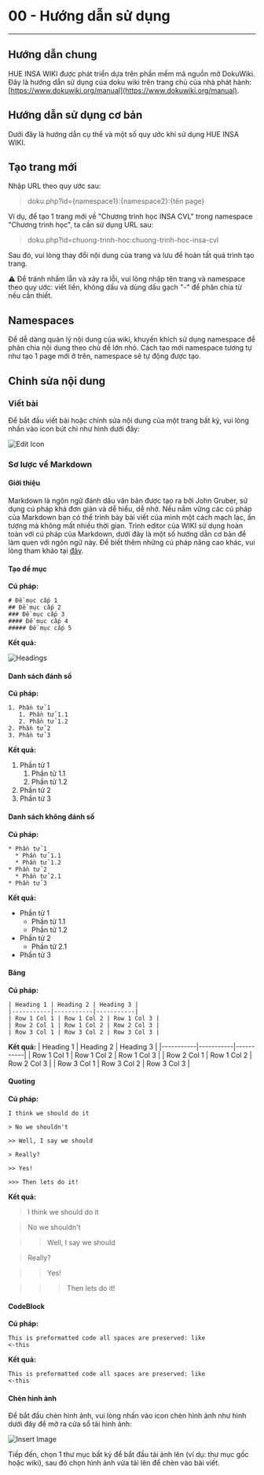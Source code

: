 # 00 - Hướng dẫn sử dụng

---

## Hướng dẫn chung

HUE INSA WIKI được phát triển dựa trên phần mềm mã nguồn mở DokuWiki. Đây là hướng dẫn sử dụng của doku wiki trên trang chủ của nhà phát hành: [https://www.dokuwiki.org/manual](https://www.dokuwiki.org/manual).

## Hướng dẫn sử dụng cơ bản

Dưới đây là hướng dẫn cụ thể và một số quy ước khi sử dụng HUE INSA WIKI.

## Tạo trang mới

Nhập URL theo quy ước sau:

> doku.php?id={namespace1}:{namespace2}:{tên page}

Ví dụ, để tạo 1 trang mới về "Chương trình học INSA CVL" trong namespace "Chương trình học", ta cần sử dụng URL sau:

> doku.php?id=chuong-trinh-hoc:chuong-trinh-hoc-insa-cvl

Sau đó, vui lòng thay đổi nội dung của trang và lưu để hoàn tất quá trình tạo trang.

⚠️ Để tránh nhầm lẫn và xảy ra lỗi, vui lòng nhập tên trang và namespace theo quy ước: viết liền, không dấu và dùng dấu gạch "-" để phân chia từ nếu cần thiết.

## Namespaces

Để dễ dàng quản lý nội dung của wiki, khuyến khích sử dụng namespace để phân chia nội dung theo chủ đề lớn nhỏ. Cách tạo mới namespace tương tự như tạo 1 page mới ở trên, namespace sẽ tự động được tạo.

## Chỉnh sửa nội dung

### Viết bài

Để bắt đầu viết bài hoặc chỉnh sửa nội dung của một trang bất kỳ, vui lòng nhấn vào icon bút chì như hình dưới đây:

![Edit Icon](1.png)

### Sơ lược về Markdown

#### Giới thiệu

Markdown là ngôn ngữ đánh dấu văn bản được tạo ra bởi John Gruber, sử dụng cú pháp khá đơn giản và dễ hiểu, dễ nhớ. Nếu nắm vững các cú pháp của Markdown bạn có thể trình bày bài viết của mình một cách mạch lạc, ấn tượng mà không mất nhiều thời gian. Trình editor của WIKI sử dụng hoàn toàn với cú pháp của Markdown, dưới đây là một số hướng dẫn cơ bản để làm quen với ngôn ngữ này. Để biết thêm những cú pháp nâng cao khác, vui lòng tham khảo tại [đây](https://www.dokuwiki.org/wiki:syntax).

#### Tạo đề mục

**Cú pháp:**

```
# Đề mục cấp 1
## Đề mục cấp 2
### Đề mục cấp 3
#### Đề mục cấp 4
##### Đề mục cấp 5
```

**Kết quả:**

![Headings](22.png)

#### Danh sách đánh số

**Cú pháp:**

```
1. Phần tử 1
   1. Phần tử 1.1
   2. Phần tử 1.2
2. Phần tử 2
3. Phần tử 3
```

**Kết quả:**

1. Phần tử 1
   1. Phần tử 1.1
   2. Phần tử 1.2
2. Phần tử 2
3. Phần tử 3

#### Danh sách không đánh số

**Cú pháp:**

```
* Phần tử 1
  * Phần tử 1.1
  * Phần tử 1.2
* Phần tử 2
  * Phần tử 2.1
* Phần tử 3
```

**Kết quả:**

- Phần tử 1
  - Phần tử 1.1
  - Phần tử 1.2
- Phần tử 2
  - Phần tử 2.1
- Phần tử 3

#### Bảng

**Cú pháp:**

```
| Heading 1 | Heading 2 | Heading 3 |
|-----------|-----------|-----------|
| Row 1 Col 1 | Row 1 Col 2 | Row 1 Col 3 |
| Row 2 Col 1 | Row 1 Col 2 | Row 2 Col 3 |
| Row 3 Col 1 | Row 3 Col 2 | Row 3 Col 3 |
```

**Kết quả:**
| Heading 1 | Heading 2 | Heading 3 |
|-----------|-----------|-----------|
| Row 1 Col 1 | Row 1 Col 2 | Row 1 Col 3 |
| Row 2 Col 1 | Row 1 Col 2 | Row 2 Col 3 |
| Row 3 Col 1 | Row 3 Col 2 | Row 3 Col 3 |

#### Quoting

**Cú pháp:**

```
I think we should do it

> No we shouldn't

>> Well, I say we should

> Really?

>> Yes!

>>> Then lets do it!
```

**Kết quả:**

> I think we should do it

> No we shouldn't

> > Well, I say we should

> Really?

> > Yes!

> > > Then lets do it!

#### CodeBlock

**Cú pháp:**

```
This is preformatted code all spaces are preserved: like              <-this
```

**Kết quả:**

```
This is preformatted code all spaces are preserved: like              <-this
```

#### Chèn hình ảnh

Để bắt đầu chèn hình ảnh, vui lòng nhấn vào icon chèn hình ảnh như hình dưới đây để mở ra cửa sổ tải hình ảnh:

![Insert Image](33.png)

Tiếp đến, chọn 1 thư mục bất kỳ để bắt đầu tải ảnh lên (ví dụ: thư mục gốc hoặc wiki), sau đó chọn hình ảnh vừa tải lên để chèn vào bài viết.
